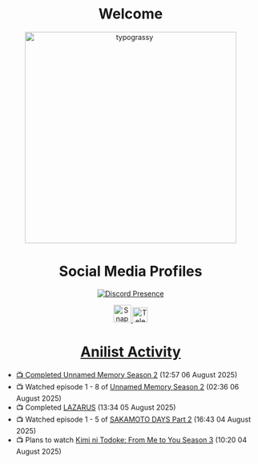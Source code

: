 <div align="center">

# Welcome
<a href="https://github.com/kawarimidoll/typograssy">
    <img alt="typograssy" src="https://typograssy.deno.dev/api?text=%E3%82%88%E3%81%86%E3%81%93%E3%81%9D%E3%81%BF%E3%81%AA%E3%81%95%E3%82%93%20-%20Sheby--&&l0=none&l1=82d9d0&l2=027353&l3=038c4c&l4=01402e&bg=none&frame=none&speed=100&comment=" width="421.99">
</a>

</div>

<div align="center">

# Social Media Profiles

[![Discord Presence](https://lanyard.cnrad.dev/api/612532963938271232)](https://discord.com/users/612532963938271232)


<a href="https://www.snapchat.com/add/a.sheby" title="Snapchat Profile">
    <img src="https://www.freepnglogos.com/uploads/snapchat-logo-png-0.png" width="35" alt="Snapchat Logo" />


<a href="https://t.me/ASheby" title="Telegram Profile">
    <img src="https://www.freepnglogos.com/uploads/telegram-logo-png-0.png" width="30" alt="Telegram Logo" />


</div>

<div align="center">

# Anilist Activity

</div>

<!-- ANILIST_ACTIVITY:start -->

-   📺 Completed [Unnamed Memory Season 2](https://anilist.co/anime/178550) (12:57 06 August 2025)
-   📺 Watched episode 1 - 8 of [Unnamed Memory Season 2](https://anilist.co/anime/178550) (02:36 06 August 2025)
-   📺 Completed [LAZARUS](https://anilist.co/anime/167336) (13:34 05 August 2025)
-   📺 Watched episode 1 - 5 of [SAKAMOTO DAYS Part 2](https://anilist.co/anime/184237) (16:43 04 August 2025)
-   📺 Plans to watch [Kimi ni Todoke: From Me to You Season 3](https://anilist.co/anime/168872) (10:20 04 August 2025)

<!-- ANILIST_ACTIVITY:end -->
